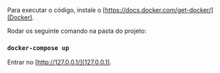 Para executar o código, instale o [https://docs.docker.com/get-docker/](Docker).

Rodar os seguinte comando na pasta do projeto:

### `docker-compose up`

Entrar no [http://127.0.0.1/](127.0.0.1).